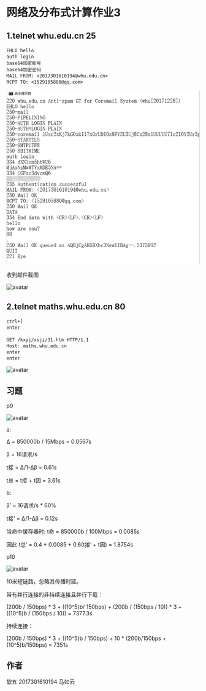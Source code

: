 # 网络及分布式计算作业3

## 1.telnet whu.edu.cn 25


```
EHLO hello
auth login
base64加密帐号
base64加密密码
MAIL FROM: <2017301610194@whu.edu.cn>
RCPT TO: <1529105880@qq.com>
```
 
![avatar](./talnet.png)

收到邮件截图

![avatar](./qq-mail.png)


## 2.telnet maths.whu.edu.cn 80

```
ctrl+]
enter

GET /kxyj/xsjz/31.htm HTTP/1.1
Host: maths.whu.edu.cn
enter
enter
```

![avatar](./talnet2.png)

## 习题


p9


![avatar](./P9.png)


a:


Δ = 850000b / 15Mbps = 0.0567s

β = 16请求/s

t接 = Δ/1-Δβ = 0.61s

t总 = t接 + t因 = 3.61s


b:


β’ = 16请求/s * 60%

t接’ = Δ/1-Δβ = 0.12s

当命中缓存器时: t命 = 850000b / 100Mbps = 0.0085s

因此 t总’ = 0.4 * 0.0085 + 0.6(t接’ + t因) = 1.8754s


p10


![avatar](./P10.png)


10米短链路，忽略其传播时延。

带有并行连接的非持续连接且并行下载：

(200b / 150bps) * 3 + ((10^5)b/ 150bps) + (200b / (150bps / 10)) * 3 + ((10^5)b / (150bps / 10)) = 7377.3s

持续连接：

(200b / 150bps) * 3 + ((10^5)b / 150bps) + 10 * (200b/150bps + (10^5)b/150bps) = 7351s


## 作者

软五 2017301610194 马如云


